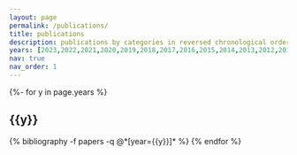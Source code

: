 ```yaml
---
layout: page
permalink: /publications/
title: publications
description: publications by categories in reversed chronological order. generated by jekyll-scholar.
years: [2023,2022,2021,2020,2019,2018,2017,2016,2015,2014,2013,2012,2011,2010]
nav: true
nav_order: 1
---
```

<!-- _pages/publications.md -->
<div class="publications">

{%- for y in page.years %}
  <h2 class="year">{{y}}</h2>
  {% bibliography -f papers -q @*[year={{y}}]* %}
{% endfor %}

</div>
